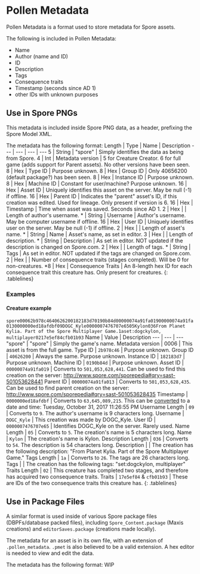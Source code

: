 # Pollen Metadata
Pollen Metadata is a format used to store metadata for Spore assets.

The following is included in Pollen Metadata:
- Name
- Author (name and ID)
- ID
- Description
- Tags
- Consequence traits
- Timestamp (seconds since AD 1)
- other IDs with unknown purposes

## Use in Spore PNGs
This metadata is included inside Spore PNG data, as a header, prefixing the Spore Model XML.

The metadata has the following format:
Length | Type | Name | Description
--- | --- | --- | ---
5 | String | "spore" | Simply identifies the data as being from Spore.
4 | Int | Metadata version | 5 for Creature Creator. 6 for full game (adds support for Parent assets). No other versions have been seen.
8 | Hex | Type ID | Purpose unknown.
8 | Hex | Group ID | Only 40656200 (default package?) has been seen.
8 | Hex | Instance ID | Purpose unknown.
8 | Hex | Machine ID | Constant for user/machine? Purpose unknown.
16 | Hex | Asset ID | Uniquely identifies this asset on the server. May be null (-1) if offline.
16 | Hex | Parent ID | Indicates the "parent" asset's ID, if this creation was edited. Used for lineage. Only present if version is 6.
16 | Hex | Timestamp | Time when asset was saved. Seconds since AD 1.
2 | Hex | | Length of author's username.
\* | String | Username | Author's username. May be computer username if offline.
16 | Hex | User ID | Uniquely identifies user on the server. May be null (-1) if offline.
2 | Hex | | Length of asset's name.
\* | String | Name | Asset's name, as set in editor.
3 | Hex | | Length of description.
\* | String | Description | As set in editor. NOT updated if the description is changed on Spore.com.
2 | Hex | | Length of tags.
\* | String | Tags | As set in editor. NOT updated if the tags are changed on Spore.com.
2 | Hex | | Number of consequence traits (stages completed). Will be 0 for non-creatures.
\*8 | Hex | Consequence Traits | An 8-length hex ID for each consequence trait this creature has. Only present for creatures.
{: .tablelines}

### Examples
#### Creature example
`spore00062b978c4640626200182183d70190b84d00000074a91fa01900000074a91fa0130000000ed18afdbf09DOGC_Kyle0000007476707e6505Kylon036From Planet Kylia. Part of the Spore Multiplayer Game.1aset:dogckylon, multiplayer0217e5ef84cfb01b93`
Name | Value | Description
--- | --- | ---
"spore" | "spore" | Simply the game's name.
Metadata version | 0006 | This asset is from the full game.
Type ID | `2b978c46` | Purpose unknown.
Group ID | `40626200` | Always the same. Purpose unknown.
Instance ID | `182183d7` | Purpose unknown.
Machine ID | `0190b84d` | Purpose unknown.
Asset ID | `00000074a91fa019` | Converts to `501,053,628,441`. Can be used to find this creation on the server: http://www.spore.com/sporepedia#qry=sast-501053628441
Parent ID | `00000074a91fa013` | Converts to `501,053,628,435`. Can be used to find parent creation on the server: http://www.spore.com/sporepedia#qry=sast-501053628435
Timestamp | `0000000ed18afdbf` | Converts to `63,645,089,215‬`. This can be [converted](https://www.epochconverter.com/seconds-days-since-y0#s1) to a date and time: Tuesday, October 31, 2017 11:26:55 PM
Username Length | `09` | Converts to `9`. The author's username is 9 characters long.
Username | `DOGC_Kyle` | This creation was made by DOGC_Kyle.
User ID | `0000007476707e65` | Identifies DOGC_Kyle on the server. Rarely used.
Name Length | `05` | Converts to `5`. The creation's name is 5 characters long.
Name | `Kylon` | The creation's name is Kylon.
Description Length | `036` | Converts to `54`. The description is 54 characters long.
Description | | The creation has the following description: "From Planet Kylia. Part of the Spore Multiplayer Game."
Tags Length | `1a` | Converts to `26`. The tags are 26 characters long.
Tags | | The creation has the following tags: "set:dogckylon, multiplayer"
Traits Length | `02` | This creature has completed two stages, and therefore has acquired two consequence traits.
Traits | `17e5ef84` & `cfb01b93` | These are IDs of the two consequence traits this creature has.
{: .tablelines}

## Use in Package Files
A similar format is used inside of various Spore package files (DBPFs/database packed files), including `Spore_Content.package` (Maxis creations) and `editorSaves.package` (creations made locally).

The metadata for an asset is in its own file, with an extension of `.pollen_metadata`. `.pmet` is also believed to be a valid extension. A hex editor is needed to view and edit the data.

The metadata has the following format:
WIP
